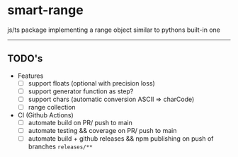 # smart-range

js/ts package implementing a range object similar to pythons built-in one

---

## TODO's

-   Features
    -   [ ] support floats (optional with precision loss)
    -   [ ] support generator function as step?
    -   [ ] support chars (automatic conversion ASCII => charCode)
    -   [ ] range collection
-   CI (Github Actions)
    -   [ ] automate build on PR/ push to main
    -   [ ] automate testing && coverage on PR/ push to main
    -   [ ] automate build + github releases && npm publishing on push of branches `releases/**`
